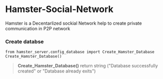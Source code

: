 # Hamster-Social-Network
Hamster is a Decentarlized sockial Network help to create private communication in P2P network

### Create databse
    from hamster_server.config_database import Create_Hamster_Database
    Create_Hamster_Database()

> **Create_Hamster_Database()** return string
("Database successfully created" or "Database already exits")
